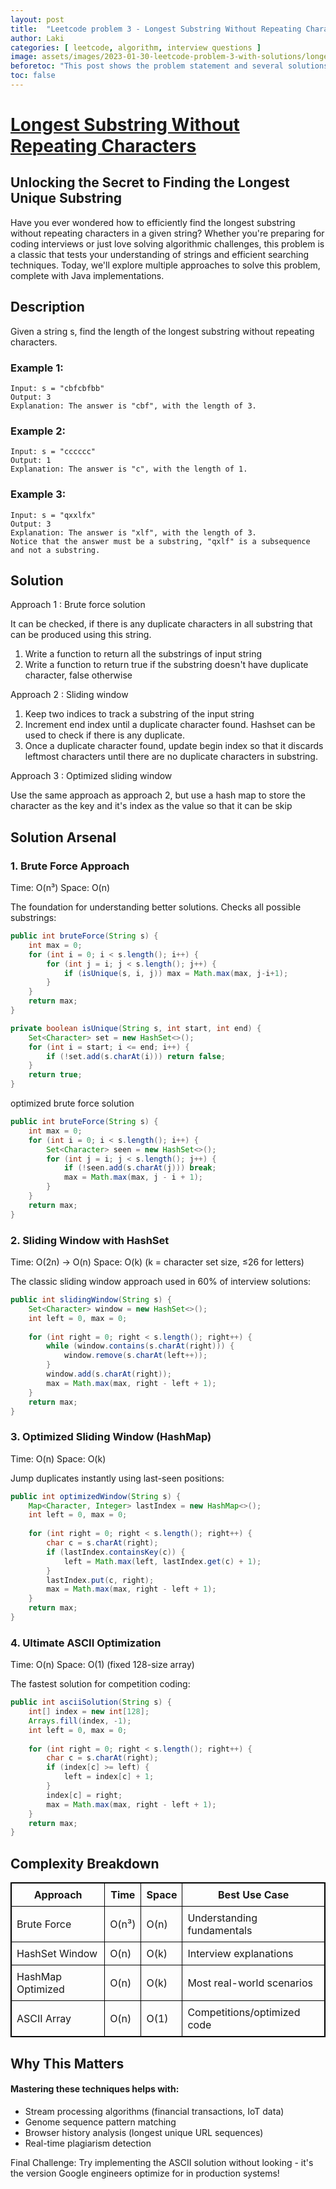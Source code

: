 ```yaml
---
layout: post
title:  "Leetcode problem 3 - Longest Substring Without Repeating Characters | Problem and solution"
author: Laki
categories: [ leetcode, algorithm, interview questions ]
image: assets/images/2023-01-30-leetcode-problem-3-with-solutions/longest_substring_without_repeating_characters.jpg
beforetoc: "This post shows the problem statement and several solutions for leetcode Longest Substring Without Repeating Characters problem"
toc: false
---
```


# [Longest Substring Without Repeating Characters](https://leetcode.com/problems/longest-substring-without-repeating-characters/)

## Unlocking the Secret to Finding the Longest Unique Substring
Have you ever wondered how to efficiently find the longest substring without repeating characters in a given string? Whether you're preparing for coding interviews or just love solving algorithmic challenges, this problem is a classic that tests your understanding of strings and efficient searching techniques. Today, we'll explore multiple approaches to solve this problem, complete with Java implementations.

## Description

Given a string s, find the length of the longest substring without repeating characters.

### Example 1:
```
Input: s = "cbfcbfbb"
Output: 3
Explanation: The answer is "cbf", with the length of 3.
```
### Example 2:
```
Input: s = "cccccc"
Output: 1
Explanation: The answer is "c", with the length of 1.
```
### Example 3:
```
Input: s = "qxxlfx"
Output: 3
Explanation: The answer is "xlf", with the length of 3.
Notice that the answer must be a substring, "qxlf" is a subsequence and not a substring.
```

## Solution

Approach 1 : Brute force solution

It can be checked, if there is any duplicate characters in all substring that can be produced using this string. 

1. Write a function to return all the substrings of input string
2. Write a function to return true if the substring doesn't have duplicate character, false otherwise

Approach 2 : Sliding window 

1. Keep two indices to track a substring of the input string
2. Increment end index until a duplicate character found. Hashset can be used to check if there is any duplicate.
3. Once a duplicate character found, update begin index so that it discards leftmost characters until there are no duplicate characters in substring.


Approach 3 : Optimized sliding window

Use the same approach as approach 2, but use a hash map to store the character as the key and it's index as the value so that it can be skip  


## Solution Arsenal
### 1. Brute Force Approach
Time: O(n³)
Space: O(n)

The foundation for understanding better solutions. Checks all possible substrings:

``` java
public int bruteForce(String s) {
    int max = 0;
    for (int i = 0; i < s.length(); i++) {
        for (int j = i; j < s.length(); j++) {
            if (isUnique(s, i, j)) max = Math.max(max, j-i+1);
        }
    }
    return max;
}

private boolean isUnique(String s, int start, int end) {
    Set<Character> set = new HashSet<>();
    for (int i = start; i <= end; i++) {
        if (!set.add(s.charAt(i))) return false;
    }
    return true;
}
```

optimized brute force solution
``` java
public int bruteForce(String s) {
    int max = 0;
    for (int i = 0; i < s.length(); i++) {
        Set<Character> seen = new HashSet<>();
        for (int j = i; j < s.length(); j++) {
            if (!seen.add(s.charAt(j))) break;
            max = Math.max(max, j - i + 1);
        }
    }
    return max;
}
```
### 2. Sliding Window with HashSet
Time: O(2n) → O(n)
Space: O(k) (k = character set size, ≤26 for letters)

The classic sliding window approach used in 60% of interview solutions:

```java
public int slidingWindow(String s) {
    Set<Character> window = new HashSet<>();
    int left = 0, max = 0;
    
    for (int right = 0; right < s.length(); right++) {
        while (window.contains(s.charAt(right))) {
            window.remove(s.charAt(left++));
        }
        window.add(s.charAt(right));
        max = Math.max(max, right - left + 1);
    }
    return max;
}
```
### 3. Optimized Sliding Window (HashMap)
Time: O(n)
Space: O(k)

Jump duplicates instantly using last-seen positions:

```java
public int optimizedWindow(String s) {
    Map<Character, Integer> lastIndex = new HashMap<>();
    int left = 0, max = 0;
    
    for (int right = 0; right < s.length(); right++) {
        char c = s.charAt(right);
        if (lastIndex.containsKey(c)) {
            left = Math.max(left, lastIndex.get(c) + 1);
        }
        lastIndex.put(c, right);
        max = Math.max(max, right - left + 1);
    }
    return max;
}
```
### 4. Ultimate ASCII Optimization
Time: O(n)
Space: O(1) (fixed 128-size array)

The fastest solution for competition coding:

```java
public int asciiSolution(String s) {
    int[] index = new int[128];
    Arrays.fill(index, -1);
    int left = 0, max = 0;
    
    for (int right = 0; right < s.length(); right++) {
        char c = s.charAt(right);
        if (index[c] >= left) {
            left = index[c] + 1;
        }
        index[c] = right;
        max = Math.max(max, right - left + 1);
    }
    return max;
}
```
## Complexity Breakdown

<table style="border: 1px solid black; border-collapse: collapse;">
  <thead>
    <tr>
      <th style="border: 1px solid black; padding: 8px;">Approach</th>
      <th style="border: 1px solid black; padding: 8px;">Time</th>
      <th style="border: 1px solid black; padding: 8px;">Space</th>
      <th style="border: 1px solid black; padding: 8px;">Best Use Case</th>
    </tr>
  </thead>
  <tbody>
    <tr>
      <td style="border: 1px solid black; padding: 8px;">Brute Force</td>
      <td style="border: 1px solid black; padding: 8px;">O(n³)</td>
      <td style="border: 1px solid black; padding: 8px;">O(n)</td>
      <td style="border: 1px solid black; padding: 8px;">Understanding fundamentals</td>
    </tr>
    <tr>
      <td style="border: 1px solid black; padding: 8px;">HashSet Window</td>
      <td style="border: 1px solid black; padding: 8px;">O(n)</td>
      <td style="border: 1px solid black; padding: 8px;">O(k)</td>
      <td style="border: 1px solid black; padding: 8px;">Interview explanations</td>
    </tr>
    <tr>
      <td style="border: 1px solid black; padding: 8px;">HashMap Optimized</td>
      <td style="border: 1px solid black; padding: 8px;">O(n)</td>
      <td style="border: 1px solid black; padding: 8px;">O(k)</td>
      <td style="border: 1px solid black; padding: 8px;">Most real-world scenarios</td>
    </tr>
    <tr>
      <td style="border: 1px solid black; padding: 8px;">ASCII Array</td>
      <td style="border: 1px solid black; padding: 8px;">O(n)</td>
      <td style="border: 1px solid black; padding: 8px;">O(1)</td>
      <td style="border: 1px solid black; padding: 8px;">Competitions/optimized code</td>
    </tr>
  </tbody>
</table>

## Why This Matters
#### Mastering these techniques helps with:
- Stream processing algorithms (financial transactions, IoT data)
- Genome sequence pattern matching
- Browser history analysis (longest unique URL sequences)
- Real-time plagiarism detection

Final Challenge: Try implementing the ASCII solution without looking - it's the version Google engineers optimize for in production systems!